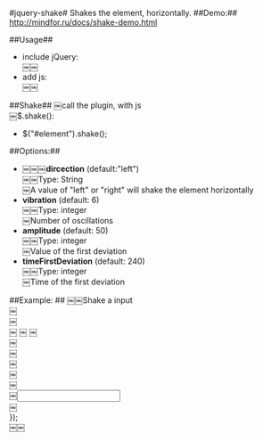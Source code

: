 #jquery-shake#
Shakes the element, horizontally. 
##Demo:##       
<http://mindfor.ru/docs/shake-demo.html>

##Usage##
* include jQuery:         
￼￼<script src="http://code.jquery.com/jquery-￼1.11.0.min.js"></script>      
* add js:   
￼￼<script src="./jquery.shake.js"></script>  

            
##Shake##
￼call the plugin, with js   
￼$.shake():
* $("#element").shake();    

##Options:##
* __￼￼￼dircection__ (default:"left")    
￼￼Type: String  
￼A value of "left" or "right" will shake the element horizontally  
* __vibration__ (default: 6)  
￼￼Type: integer     
￼Number of oscillations 
* __amplitude__ (default: 50)   
￼￼Type: integer     
￼Value of the first deviation   
* __timeFirstDeviation__ (default: 240)   
￼￼Type: integer  
￼Time of the first deviation    

##Example:    ##
￼￼Shake a input     
￼<!doctype html>    
￼<html lang="en">   
￼<head> 
￼<meta charset="utf-8"> 
￼<title>shake demo</title>  
￼<style>      
width: 100px;   
height: 20px;   
￼background: #111;  
￼￼</style>  
￼<script src="http://code.jquery.com/jquery-￼1.11.0.min.js"></script>   
￼<script src="./jquery.shake.js"></script>  
￼</head>    
￼<body>     
￼<input id="Demo">  
￼<script>   
￼$(document).click(function(){  
￼$("#Demo").shake();    
￼</script>  
});     
￼￼</body>   
</html>
